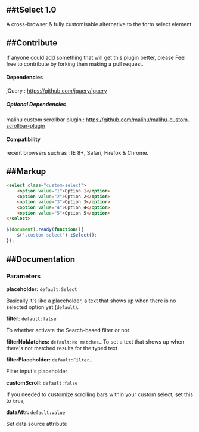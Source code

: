 ##tSelect 1.0
-----------
A cross-browser & fully customisable alternative to the form select element

##Contribute
-----------  
If anyone could add something that will get this plugin better, please Feel free to contribute by forking then making a pull request.

#### Dependencies

jQuery : https://github.com/jquery/jquery


##### Optional Dependencies

malihu custom scrollbar plugin : https://github.com/malihu/malihu-custom-scrollbar-plugin



#### Compatibility
recent browsers such as :
IE 8+, Safari, Firefox & Chrome.
  
##Markup
-----------
```html
<select class="custom-select">
	<option value="1">Option 1</option>
	<option value="2">Option 2</option>
	<option value="3">Option 3</option>
	<option value="4">Option 4</option>
	<option value="5">Option 5</option>
</select>
```

```js
$(document).ready(function(){
    $('.custom-select').tSelect();
});
```

##Documentation
-----------

### Parameters

**placeholder:** `default:Select`

Basically it's like a placeholder, a text that shows up when there is no selected option yet (`default`). 


**filter:** `default:false`

To whether activate the Search-based filter or not


**filterNoMatches:** `default:No matches…`
To set a text that shows up when there's not matched results for the typed text


**filterPlaceholder:** `default:Filter…`

Filter input's placeholder


**customScroll:** `default:false`

If you needed to customize scrolling bars within your custom select, set this to `true`, 

**dataAttr:** `default:value`

Set data source attribute

